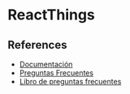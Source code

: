 # ReactThings

## References

- [Documentación](https://react.dev/)
- [Preguntas Frecuentes](https://www.reactjs.wiki/)
- [Libro de preguntas frecuentes](https://leanpub.com/react-preguntas-tipicas)

